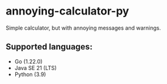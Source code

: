 # annoying-calculator-py
Simple calculator, but with annoying messages and warnings.

## Supported languages:
- Go (1.22.0)
- Java SE 21 (LTS)
- Python (3.9)
